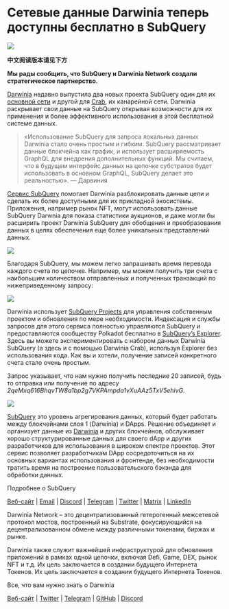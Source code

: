 # Сетевые данные Darwinia теперь доступны бесплатно в SubQuery

![](https://miro.medium.com/max/1400/0*7_sagAfI_wTKePuH)

**中文阅读版本请见下方**

**Мы рады сообщить, что SubQuery и Darwinia Network создали стратегическое партнерство.**

[Darwinia](https://darwinia.network/) недавно выпустила два новых проекта SubQuery один для их [основной сети](https://explorer.subquery.network/subquery/darwinia-network/darwinia) и другой для [Crab](https://explorer.subquery.network/subquery/darwinia-network/crab), их канарейной сети. Darwinia раскрывает свои данные на SubQuery открывая возможности для их применения и более эффективного использования в этой бесплатной системе данных.

> «Использование SubQuery для запроса локальных данных Darwinia стало очень простым и гибким. SubQuery рассматривает данные блокчейна как график, и использует расширяемость GraphQL для внедрения дополнительных функций. Мы считаем, что в будущем интерфейс данных на цепочке субстратов будет использовать в основном GraphQL, SubQuery делает это реальностью». — Дарвиния

[Сервис SubQuery](https://subquery.network/) помогает Darwinia разблокировать данные цепи и сделать их более доступными для их прикладной экосистемы. Приложения, например рынок NFT, могут использовать данные SubQuery Darwnia для показа статистики аукционов, и даже могли бы расширить проект Darwinia SubQuery для обобщения и преобразования данных в целях обеспечения еще более уникальных представлений данных.

![](https://miro.medium.com/max/1400/0*n2sGrQWOkIFXxMnq)

Благодаря SubQuery, мы можем легко запрашивать время перевода каждого счета по цепочке. Например, мы можем получить три счета с наибольшим количеством отправленных и полученных транзакций по нижеприведенному запросу:

![](https://miro.medium.com/max/1400/0*gfS6ksjUL9fR9XA7)

Darwinia использует [SubQuery Projects](https://project.subquery.network/) для управления собственным проектом и обновления по мере необходимости. Индексация и службы запросов для этого сервиса полностью управляются SubQuery и предоставляются сообществу Polkadot бесплатно в [SubQuery’s Explorer](https://explorer.subquery.network/). Здесь вы можете экспериментировать с набором данных Darwinia SubQuery (а здесь и с помощью Darwinia Crab), используя Explorer без использования кода. Как вы и хотели, получение записей конкретного счета стало очень простым.

Запрос указывает, что нам нужно получить последние 20 записей, будь то отправка или получение по адресу _2qeMxq616BhqvTW8a1bp2g7VKPAmpda1vXuAAz5TxV5ehivG_.

![](https://miro.medium.com/max/1400/0*z-9giNk4RnhxliYy)

[SubQuery](https://subquery.network/) это уровень агрегирования данных, который будет работать между блокчейнами слоя 1 (Darwinia) и DApps. Решение объединяет и организует данные из [Darwinia](https://darwinia.network/) и других блокчейнов, обслуживает хорошо структурированные данных для своего dApp и других разработчиков для использования в широком спектре проектов. Этот сервис позволяет разработчикам DApp сосредоточиться на их основных вариантах использования и фронтенде, без необходимости тратить время на построение пользовательского бэкэнда для обработки данных.

Подробнее о SubQuery

[Веб-сайт](https://subquery.network/) | [Email](mailto:hello@subquery.network) | [Discord](https://discord.com/invite/78zg8aBSMG) | [Telegram](https://t.me/subquerynetwork) | [Twitter](https://twitter.com/subquerynetwork) | [Matrix](https://matrix.to/#/#subquery:matrix.org) | [LinkedIn](https://www.linkedin.com/company/subquery)

Darwinia Network – это децентрализованный гетерогенный межсетевой протокол мостов, построенный на Substrate, фокусирующийся на децентрализованном обмене между различными токенами, биржах и рынке.

Darwinia также служит важнейшей инфраструктурой для обновления приложений в рамках одной цепочки, включая Defi, Game, DEX, рынок NFT и т.д. Их цель заключается в создании будущего Интернета Токенов. Их цель заключается в создании будущего Интернета Токенов.

Все, что вам нужно знать о Darwinia

[Веб-сайт](https://darwinia.network/) | [Twitter](https://twitter.com/DarwiniaNetwork) | [Telegram](https://t.me/DarwiniaNetwork) | [GitHub](https://github.com/darwinia-network) | [Discord](https://discord.gg/KMZVeyM)